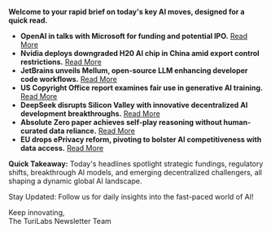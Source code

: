 <p><strong>Welcome to your rapid brief on today's key AI moves, designed for a quick read.</strong></p>
<ul>
<li><strong>OpenAI in talks with Microsoft for funding and potential IPO.</strong> <a href="https://www.ft.com/content/8d9e5149-7e4f-4886-a035-9d200204972a">Read More</a></li>
<li><strong>Nvidia deploys downgraded H20 AI chip in China amid export control restrictions.</strong> <a href="https://www.reuters.com/world/china/nvidia-modifies-h20-chip-china-overcome-us-export-controls-sources-say-2025-05-09/">Read More</a></li>
<li><strong>JetBrains unveils Mellum, open-source LLM enhancing developer code workflows.</strong> <a href="https://blog.jetbrains.com/ai/2025/04/mellum-goes-open-source-a-purpose-built-llm-for-developers-now-on-hugging-face/">Read More</a></li>
<li><strong>US Copyright Office report examines fair use in generative AI training.</strong> <a href="https://www.copyright.gov/ai/Copyright-and-Artificial-Intelligence-Part-3-Generative-AI-Training-Report-Pre-Publication-Version.pdf">Read More</a></li>
<li><strong>DeepSeek disrupts Silicon Valley with innovative decentralized AI development breakthroughs.</strong> <a href="https://www.bloomberg.com/news/articles/2025-05-09/deepseek-punctured-the-myth-of-american-ai-supremacy">Read More</a></li>
<li><strong>Absolute Zero paper achieves self-play reasoning without human-curated data reliance.</strong> <a href="https://arxiv.org/abs/2505.03335">Read More</a></li>
<li><strong>EU drops ePrivacy reform, pivoting to bolster AI competitiveness with data access.</strong> <a href="https://techcrunch.com/2025/02/12/eu-abandons-eprivacy-reform-as-bloc-shifts-focus-to-competitiveness-and-fostering-data-access-for-ai/">Read More</a></li>
</ul>
<p><strong>Quick Takeaway:</strong> Today's headlines spotlight strategic fundings, regulatory shifts, breakthrough AI models, and emerging decentralized challengers, all shaping a dynamic global AI landscape.</p>
<p>Stay Updated: Follow us for daily insights into the fast-paced world of AI! </p>
<p>Keep innovating,<br />
The TuriLabs Newsletter Team</p>